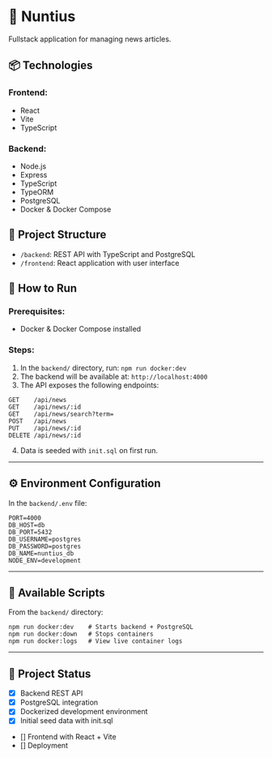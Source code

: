 # 📰 **Nuntius**

Fullstack application for managing news articles.

## 📦 **Technologies**
### **Frontend:** 
- React
- Vite
- TypeScript
### **Backend:** 
* Node.js
* Express
* TypeScript
* TypeORM
* PostgreSQL
* Docker & Docker Compose

## 📁 **Project Structure**
- `/backend`: REST API with TypeScript and PostgreSQL
- `/frontend`: React application with user interface

## 🚀 **How to Run**
### Prerequisites:
* Docker & Docker Compose installed

### Steps:
1. In the ```backend/``` directory, run:
```npm run docker:dev```
2. The backend will be available at:
```http://localhost:4000```
3. The API exposes the following endpoints:
```
GET    /api/news
GET    /api/news/:id
GET    /api/news/search?term=
POST   /api/news
PUT    /api/news/:id
DELETE /api/news/:id
```
4. Data is seeded with ```init.sql``` on first run.

---

## ⚙️ **Environment Configuration**
In the ```backend/.env``` file:
```
PORT=4000
DB_HOST=db
DB_PORT=5432
DB_USERNAME=postgres
DB_PASSWORD=postgres
DB_NAME=nuntius_db
NODE_ENV=development
```

---

## 🧪 **Available Scripts**
From the ```backend/``` directory:
```
npm run docker:dev    # Starts backend + PostgreSQL
npm run docker:down   # Stops containers
npm run docker:logs   # View live container logs
```

---

## 📌 **Project Status**
 - [x] Backend REST API
 - [x] PostgreSQL integration
 - [x] Dockerized development environment
 - [x] Initial seed data with init.sql
 - [] Frontend with React + Vite
 - [] Deployment
